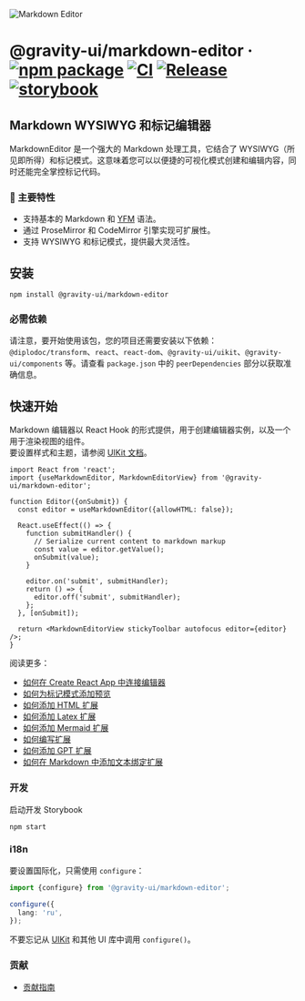 ![Markdown Editor](https://github.com/user-attachments/assets/0b4e5f65-54cf-475f-9c68-557a4e9edb46)

# @gravity-ui/markdown-editor &middot; [![npm package](https://img.shields.io/npm/v/@gravity-ui/markdown-editor)](https://www.npmjs.com/package/@gravity-ui/markdown-editor) [![CI](https://img.shields.io/github/actions/workflow/status/gravity-ui/markdown-editor/ci.yml?branch=main&label=CI)](https://github.com/gravity-ui/markdown-editor/actions/workflows/ci.yml?query=branch:main) [![Release](https://img.shields.io/github/actions/workflow/status/gravity-ui/markdown-editor/release.yml?branch=main&label=Release)](https://github.com/gravity-ui/markdown-editor/actions/workflows/release.yml?query=branch:main) [![storybook](https://img.shields.io/badge/Storybook-deployed-ff4685)](https://preview.gravity-ui.com/md-editor/)

## Markdown WYSIWYG 和标记编辑器

MarkdownEditor 是一个强大的 Markdown 处理工具，它结合了 WYSIWYG（所见即所得）和标记模式。这意味着您可以以便捷的可视化模式创建和编辑内容，同时还能完全掌控标记代码。

### 🔧 主要特性

- 支持基本的 Markdown 和 [YFM](https://ydocs.tech) 语法。
- 通过 ProseMirror 和 CodeMirror 引擎实现可扩展性。
- 支持 WYSIWYG 和标记模式，提供最大灵活性。

## 安装

```shell
npm install @gravity-ui/markdown-editor
```

### 必需依赖

请注意，要开始使用该包，您的项目还需要安装以下依赖：`@diplodoc/transform`、`react`、`react-dom`、`@gravity-ui/uikit`、`@gravity-ui/components` 等。请查看 `package.json` 中的 `peerDependencies` 部分以获取准确信息。

## 快速开始

Markdown 编辑器以 React Hook 的形式提供，用于创建编辑器实例，以及一个用于渲染视图的组件。\
要设置样式和主题，请参阅 [UIKit 文档](https://github.com/gravity-ui/uikit?tab=readme-ov-file#styles)。

```tsx
import React from 'react';
import {useMarkdownEditor, MarkdownEditorView} from '@gravity-ui/markdown-editor';

function Editor({onSubmit}) {
  const editor = useMarkdownEditor({allowHTML: false});

  React.useEffect(() => {
    function submitHandler() {
      // Serialize current content to markdown markup
      const value = editor.getValue();
      onSubmit(value);
    }

    editor.on('submit', submitHandler);
    return () => {
      editor.off('submit', submitHandler);
    };
  }, [onSubmit]);

  return <MarkdownEditorView stickyToolbar autofocus editor={editor} />;
}
```
阅读更多：
- [如何在 Create React App 中连接编辑器](https://preview.gravity-ui.com/md-editor/?path=/docs/docs-getting-started-create-react-app--docs)
- [如何为标记模式添加预览](https://preview.gravity-ui.com/md-editor/?path=/docs/docs-getting-started-preview--docs)
- [如何添加 HTML 扩展](https://preview.gravity-ui.com/md-editor/?path=/docs/docs-extensions-html-block--docs)
- [如何添加 Latex 扩展](https://preview.gravity-ui.com/md-editor/?path=/docs/docs-extensions-latex-extension--docs)
- [如何添加 Mermaid 扩展](https://preview.gravity-ui.com/md-editor/?path=/docs/docs-extensions-mermaid-extension--docs)
- [如何编写扩展](https://preview.gravity-ui.com/md-editor/?path=/docs/docs-develop-extension-creation--docs)
- [如何添加 GPT 扩展](https://preview.gravity-ui.com/md-editor/?path=/docs/docs-extensions-gpt--docs)
- [如何在 Markdown 中添加文本绑定扩展](https://preview.gravity-ui.com/md-editor/?path=/docs/docs-develop-extension-with-popup--docs)

### 开发
启动开发 Storybook

```shell
npm start
```

### i18n

要设置国际化，只需使用 `configure`：

```typescript
import {configure} from '@gravity-ui/markdown-editor';

configure({
  lang: 'ru',
});
```

不要忘记从 [UIKit](https://github.com/gravity-ui/uikit?tab=readme-ov-file#i18n) 和其他 UI 库中调用 `configure()`。

### 贡献

- [贡献指南](https://preview.gravity-ui.com/md-editor/?path=/docs/docs-contributing--docs)
